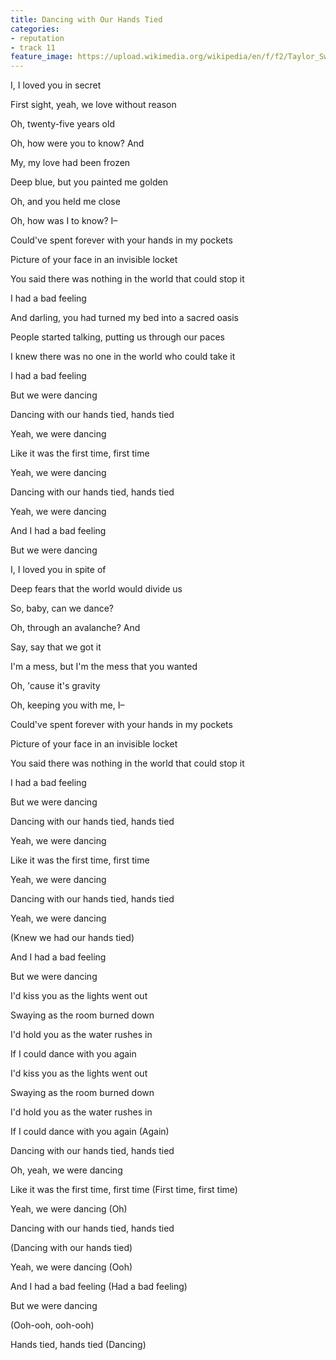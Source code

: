```yaml
---
title: Dancing with Our Hands Tied
categories:
- reputation
- track 11
feature_image: https://upload.wikimedia.org/wikipedia/en/f/f2/Taylor_Swift_-_Reputation.png
--- 
```

I, I loved you in secret

First sight, yeah, we love without reason

Oh, twenty-five years old

Oh, how were you to know? And

My, my love had been frozen

Deep blue, but you painted me golden

Oh, and you held me close

Oh, how was I to know? I–

Could've spent forever with your hands in my pockets

Picture of your face in an invisible locket

You said there was nothing in the world that could stop it

I had a bad feeling

And darling, you had turned my bed into a sacred oasis

People started talking, putting us through our paces

I knew there was no one in the world who could take it

I had a bad feeling

But we were dancing

Dancing with our hands tied, hands tied

Yeah, we were dancing

Like it was the first time, first time

Yeah, we were dancing

Dancing with our hands tied, hands tied

Yeah, we were dancing

And I had a bad feeling

But we were dancing

I, I loved you in spite of

Deep fears that the world would divide us

So, baby, can we dance?

Oh, through an avalanche? And

Say, say that we got it

I'm a mess, but I'm the mess that you wanted

Oh, 'cause it's gravity

Oh, keeping you with me, I–

Could've spent forever with your hands in my pockets

Picture of your face in an invisible locket

You said there was nothing in the world that could stop it

I had a bad feeling

But we were dancing

Dancing with our hands tied, hands tied

Yeah, we were dancing

Like it was the first time, first time

Yeah, we were dancing

Dancing with our hands tied, hands tied

Yeah, we were dancing

(Knew we had our hands tied)

And I had a bad feeling

But we were dancing

I'd kiss you as the lights went out

Swaying as the room burned down

I'd hold you as the water rushes in

If I could dance with you again

I'd kiss you as the lights went out

Swaying as the room burned down

I'd hold you as the water rushes in

If I could dance with you again (Again)

Dancing with our hands tied, hands tied

Oh, yeah, we were dancing

Like it was the first time, first time (First time, first time)

Yeah, we were dancing (Oh)

Dancing with our hands tied, hands tied

(Dancing with our hands tied)

Yeah, we were dancing (Ooh)

And I had a bad feeling (Had a bad feeling)

But we were dancing

(Ooh-ooh, ooh-ooh)

Hands tied, hands tied (Dancing)